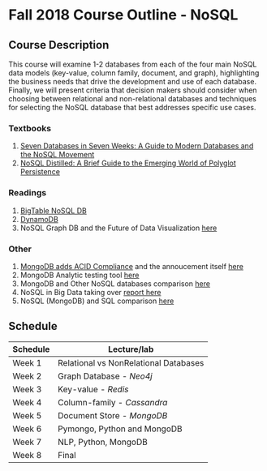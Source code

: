 # Fall 2018 Course Outline - NoSQL

## Course Description
This course will examine 1-2 databases from each of the four main NoSQL data models (key-value, column family, document, and graph), highlighting the business needs that drive the development and use of each database. Finally, we will present criteria that decision makers should consider when choosing between relational and non-relational databases and techniques for selecting the NoSQL database that best addresses specific use cases.


### Textbooks
1. [Seven Databases in Seven Weeks: A Guide to Modern Databases and the NoSQL Movement](https://www.amazon.com/Seven-Databases-Weeks-Modern-Movement/dp/1934356921)
2. [NoSQL Distilled: A Brief Guide to the Emerging World of Polyglot Persistence](https://www.amazon.com/NoSQL-Distilled-Emerging-Polyglot-Persistence/dp/0321826620)

### Readings
1. [BigTable NoSQL DB](http://www.eecs.harvard.edu/~margo/cs165/papers/bigtable-osdi06.pdf)
2. [DynamoDB](http://www.eecs.harvard.edu/~margo/cs165/papers/amazon-dynamo-sosp2007.pdf)
3. NoSQL Graph DB and the Future of Data Visualization [here](https://www.sciencedirect.com/science/article/pii/S0169023X17300277)

### Other
1. [MongoDB adds ACID Compliance](https://www.mongodb.com/press/mongodb-announces-multi-document-acid-transactions-in-release-40) and the annoucement itself [here](https://www.mongodb.com/presentations/mongodblocal-seattle-transactions-announcement)
2. MongoDB Analytic testing tool [here](https://www.knowi.com/mongodb-analytics)
3. MongoDB and Other NoSQL databases comparison [here](https://db-engines.com/en/system/Cassandra%3BMongoDB%3BNeo4j%3BRedis) 
4. NoSQL in Big Data taking over [report here](https://reprints.forrester.com/?utm_campaign=Int_OC_Forrester%20NoSQL%20Report_07_16_WW_Autoresponder&utm_medium=email&utm_source=Eloqua#/assets/2/361/'RES125643'/reports)
5. NoSQL (MongoDB) and SQL comparison [here](https://docs.mongodb.com/manual/reference/sql-comparison/)



## Schedule   

|Schedule | Lecture/lab  |   
| --- | --- |
| Week 1     | Relational vs NonRelational Databases      
| Week 2     | Graph Database - *Neo4j*         
| Week 3     | Key-value - *Redis*         
| Week 4     | Column-family - *Cassandra*     
| Week 5     | Document Store -  *MongoDB*         
| Week 6     | Pymongo, Python and MongoDB              
| Week 7     | NLP, Python, MongoDB          
| Week 8     | Final

